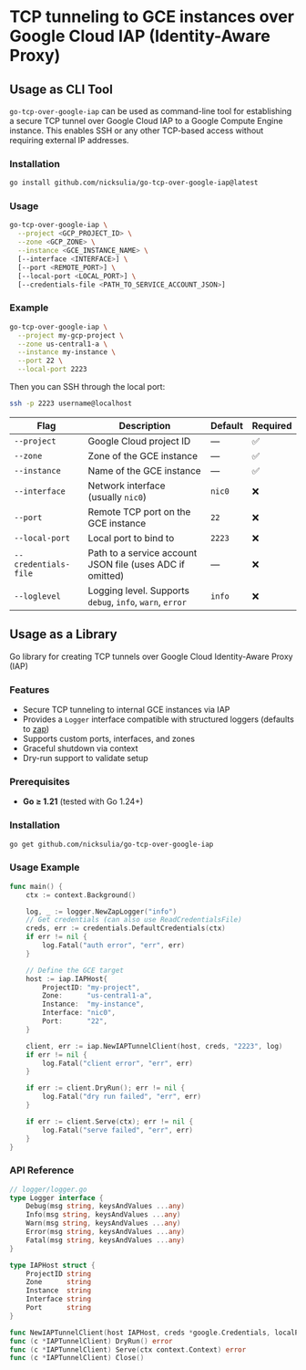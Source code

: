 # TCP tunneling to GCE instances over Google Cloud IAP (Identity-Aware Proxy)

## Usage as CLI Tool

`go-tcp-over-google-iap` can be used as command-line tool for establishing a secure TCP tunnel over Google Cloud IAP to a Google Compute Engine instance. This enables SSH or any other TCP-based access without requiring external IP addresses.

### Installation

```bash
go install github.com/nicksulia/go-tcp-over-google-iap@latest
```

### Usage

```bash
go-tcp-over-google-iap \
  --project <GCP_PROJECT_ID> \
  --zone <GCP_ZONE> \
  --instance <GCE_INSTANCE_NAME> \
  [--interface <INTERFACE>] \
  [--port <REMOTE_PORT>] \
  [--local-port <LOCAL_PORT>] \
  [--credentials-file <PATH_TO_SERVICE_ACCOUNT_JSON>]
```

### Example

```bash
go-tcp-over-google-iap \
  --project my-gcp-project \
  --zone us-central1-a \
  --instance my-instance \
  --port 22 \
  --local-port 2223
```

Then you can SSH through the local port:

```bash
ssh -p 2223 username@localhost
```

| Flag                 | Description                                               | Default | Required |
| -------------------- | --------------------------------------------------------- | ------- | -------- |
| `--project`          | Google Cloud project ID                                   | —       | ✅       |
| `--zone`             | Zone of the GCE instance                                  | —       | ✅       |
| `--instance`         | Name of the GCE instance                                  | —       | ✅       |
| `--interface`        | Network interface (usually `nic0`)                        | `nic0`  | ❌       |
| `--port`             | Remote TCP port on the GCE instance                       | `22`    | ❌       |
| `--local-port`       | Local port to bind to                                     | `2223`  | ❌       |
| `--credentials-file` | Path to a service account JSON file (uses ADC if omitted) | —       | ❌       |
| `--loglevel`         | Logging level. Supports `debug`, `info`, `warn`, `error`  | `info`  | ❌       |

## Usage as a Library

Go library for creating TCP tunnels over Google Cloud Identity-Aware Proxy (IAP)

### Features

- Secure TCP tunneling to internal GCE instances via IAP
- Provides a `Logger` interface compatible with structured loggers (defaults to [zap](https://github.com/uber-go/zap))
- Supports custom ports, interfaces, and zones
- Graceful shutdown via context
- Dry-run support to validate setup

### Prerequisites

- **Go ≥ 1.21** (tested with Go 1.24+)

### Installation

```bash
go get github.com/nicksulia/go-tcp-over-google-iap
```

### Usage Example

```go
func main() {
	ctx := context.Background()

	log, _ := logger.NewZapLogger("info")
	// Get credentials (can also use ReadCredentialsFile)
	creds, err := credentials.DefaultCredentials(ctx)
	if err != nil {
		log.Fatal("auth error", "err", err)
	}

	// Define the GCE target
	host := iap.IAPHost{
		ProjectID: "my-project",
		Zone:      "us-central1-a",
		Instance:  "my-instance",
		Interface: "nic0",
		Port:      "22",
	}

	client, err := iap.NewIAPTunnelClient(host, creds, "2223", log)
	if err != nil {
		log.Fatal("client error", "err", err)
	}

	if err := client.DryRun(); err != nil {
		log.Fatal("dry run failed", "err", err)
	}

	if err := client.Serve(ctx); err != nil {
		log.Fatal("serve failed", "err", err)
	}
}
```

### API Reference

```go
// logger/logger.go
type Logger interface {
	Debug(msg string, keysAndValues ...any)
	Info(msg string, keysAndValues ...any)
	Warn(msg string, keysAndValues ...any)
	Error(msg string, keysAndValues ...any)
	Fatal(msg string, keysAndValues ...any)
}

type IAPHost struct {
	ProjectID string
	Zone      string
	Instance  string
	Interface string
	Port      string
}

func NewIAPTunnelClient(host IAPHost, creds *google.Credentials, localPort string, l logger.Logger) (*IAPTunnelClient, error)
func (c *IAPTunnelClient) DryRun() error
func (c *IAPTunnelClient) Serve(ctx context.Context) error
func (c *IAPTunnelClient) Close()
```
